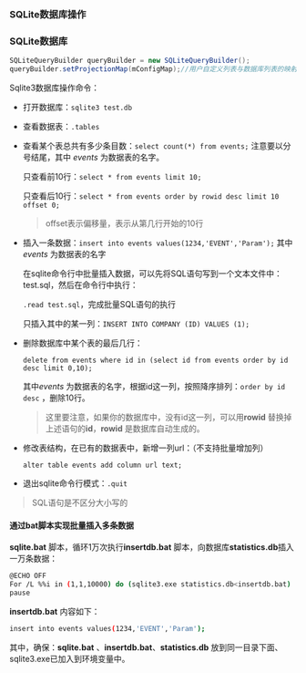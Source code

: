 ### SQLite数据库操作

### SQLite数据库

```java
SQLiteQueryBuilder queryBuilder = new SQLiteQueryBuilder();
queryBuilder.setProjectionMap(mConfigMap);//用户自定义列表与数据库列表的映射
```

Sqlite3数据库操作命令：

- 打开数据库：`sqlite3 test.db`

- 查看数据表：`.tables`

- 查看某个表总共有多少条目数：`select count(*) from events;` 注意要以分号结尾，其中 *events* 为数据表的名字。

  只查看前10行：`select * from events limit 10;`

  只查看后10行：`select * from events order by rowid desc limit 10 offset 0;`

  > offset表示偏移量，表示从第几行开始的10行

- 插入一条数据：`insert into events values(1234,'EVENT','Param');` 其中 *events* 为数据表的名字

  在sqlite命令行中批量插入数据，可以先将SQL语句写到一个文本文件中：test.sql，然后在命令行中执行：

  `.read test.sql`，完成批量SQL语句的执行

  只插入其中的某一列：`INSERT INTO COMPANY (ID) VALUES (1);`

- 删除数据库中某个表的最后几行：

  `delete from events where id in (select id from events order by id desc limit 0,10);  `

  其中*events* 为数据表的名字，根据id这一列，按照降序排列：`order by id desc` ，删除10行。

  > 这里要注意，如果你的数据库中，没有id这一列，可以用**rowid** 替换掉上述语句的**id**，**rowid** 是数据库自动生成的。

- 修改表结构，在已有的数据表中，新增一列url：（不支持批量增加列）

  `alter table events add column url text;`

- 退出sqlite命令行模式：`.quit` 

> SQL语句是不区分大小写的

#### 通过bat脚本实现批量插入多条数据

**sqlite.bat** 脚本，循环1万次执行**insertdb.bat** 脚本，向数据库**statistics.db**插入一万条数据：

```bash
@ECHO OFF 
For /L %%i in (1,1,10000) do (sqlite3.exe statistics.db<insertdb.bat) 
pause
```

**insertdb.bat** 内容如下：

```bash
insert into events values(1234,'EVENT','Param');
```

其中，确保：**sqlite.bat** 、**insertdb.bat**、**statistics.db** 放到同一目录下面、sqlite3.exe已加入到环境变量中。






